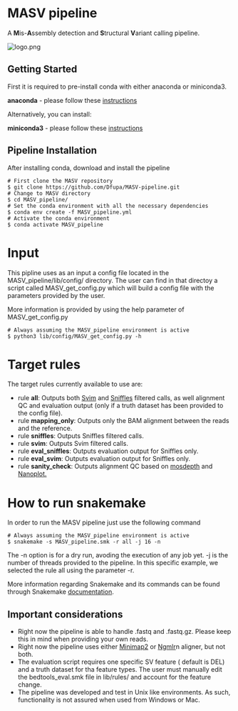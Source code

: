 # MASV pipeline
A **M**is-**A**ssembly detection and **S**tructural **V**ariant calling pipeline.

![logo.png](https://github.com/Dfupa/MASV-pipeline/blob/master/masv-logo-small.png)

## Getting Started
First it is required to pre-install conda with either anaconda or miniconda3. 

**anaconda** - please follow these [instructions](https://docs.anaconda.com/anaconda/install/)

Alternatively, you can install:

**miniconda3** - please follow these [instructions](https://conda.io/projects/conda/en/latest/user-guide/install/index.html)

## Pipeline Installation
After installing conda, download and install the pipeline

```Shell
# First clone the MASV repository
$ git clone https://github.com/Dfupa/MASV-pipeline.git
# Change to MASV directory
$ cd MASV_pipeline/
# Set the conda environment with all the necessary dependencies
$ conda env create -f MASV_pipeline.yml
# Activate the conda environment
$ conda activate MASV_pipeline
```

# Input
This pipline uses as an input a config file located in the MASV_pipeline/lib/config/ directory.  The user can find in that directoy a script called MASV_get_config.py which will build a config file with the parameters provided by the user.

More information is provided by using the help parameter of MASV_get_config.py

```Shell
# Always assuming the MASV_pipeline environment is active
$ python3 lib/config/MASV_get_config.py -h
```

# Target rules
The target rules currently available to use are:

- rule **all**: Outputs both [Svim](https://github.com/eldariont/svim) and [Sniffles](https://github.com/fritzsedlazeck/Sniffles) filtered calls, as well alignment QC and evaluation output (only if a truth dataset has been provided to the config file).
- rule **mapping_only**: Outputs only the BAM alignment between the reads and the reference.
- rule **sniffles**: Outputs Sniffles filtered calls.
- rule **svim**: Outputs Svim filtered calls.
- rule **eval_sniffles**: Outputs evaluation output for Sniffles only.
- rule **eval_svim**: Outputs evaluation output for Sniffles only.
- rule **sanity_check**: Outputs alignment QC based on [mosdepth](https://github.com/brentp/mosdepth) and [Nanoplot.](https://github.com/wdecoster/NanoPlot)

# How to run snakemake
In order to run the MASV pipeline just use the following command

```Shell
# Always assuming the MASV_pipeline environment is active
$ snakemake -s MASV_pipeline.smk -r all -j 16 -n
```
The -n option is for a dry run, avoding the execution of any job yet. -j is the number of threads provided to the pipeline.  In this specific example, we selected the rule all using the parameter -r. 

More information regarding Snakemake and its commands can be found through Snakemake [documentation](https://snakemake.readthedocs.io/en/stable/index.html).

## Important considerations

- Right now the pipeline is able to handle .fastq and .fastq.gz. Please keep this in mind when providing your own reads.
- Right now the pipeline uses either [Minimap2](https://github.com/lh3/minimap2) or [Ngmlr](https://github.com/philres/ngmlr)n aligner, but not both.
- The evaluation script requires one specific SV feature ( default is DEL) and a truth dataset for tha feature types. The user must manually edit the bedtools_eval.smk file in lib/rules/ and account for the feature change. 
- The pipeline was developed and test in Unix like environments. As such, functionality is not assured when used from Windows or Mac.

